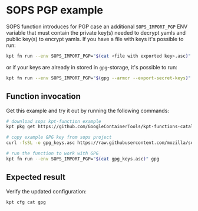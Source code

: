 # SOPS PGP example

SOPS function introduces for PGP case an additional `SOPS_IMPORT_PGP` ENV variable
that must contain the private key(s) needed to decrypt yamls and public key(s) to
encrypt yamls. If you have a file with keys it's possible to run:

```sh
kpt fn run --env SOPS_IMPORT_PGP="$(cat <file with exported key>.asc)" <folder>
```

or if your keys are already in stored in `gpg`-storage, it's possible to run:

```sh
kpt fn run --env SOPS_IMPORT_PGP="$(gpg --armor --export-secret-keys)" <folder>
```

## Function invocation

Get this example and try it out by running the following commands:

```sh
# download sops kpt-function example
kpt pkg get https://github.com/GoogleContainerTools/kpt-functions-catalog.git/examples/contrib/sops/gpg .

# copy example GPG key from sops project
curl -fsSL -o gpg_keys.asc https://raw.githubusercontent.com/mozilla/sops/master/pgp/sops_functional_tests_key.asc

# run the function to work with GPG
kpt fn run --env SOPS_IMPORT_PGP="$(cat gpg_keys.asc)" gpg
```

## Expected result

Verify the updated configuration:

```sh
kpt cfg cat gpg
```
